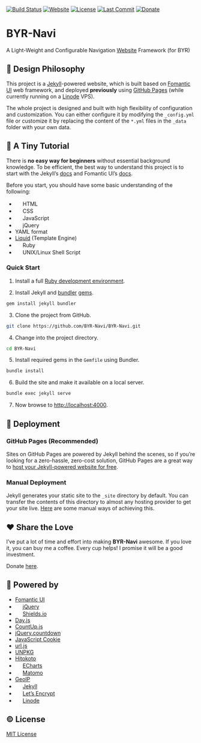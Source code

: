 [![Build Status](https://img.shields.io/travis/com/BYR-Navi/BYR-Navi?logo=travisci)][travis-ci]
[![Website](https://img.shields.io/website?url=http%3A%2F%2Fbyr-navi.com&logo=linode)][website]
[![License](https://img.shields.io/github/license/BYR-Navi/BYR-Navi)][license]
[![Last Commit](https://img.shields.io/github/last-commit/BYR-Navi/BYR-Navi?logo=github)][commit]
[![Donate](https://img.shields.io/badge/Donate-Coffee-A5673F?logo=buymeacoffee)][donate]

# BYR-Navi
A Light-Weight and Configurable Navigation [Website][website] Framework (for BYR)

## :triangular_ruler: Design Philosophy
This project is a [Jekyll][jekyll]-powered website, which is built based on [Fomantic UI][fomantic] web framework, and deployed **previously** using [GitHub Pages][github-pages] (while currently running on a [Linode][linode] VPS).

The whole project is designed and built with high flexibility of configuration and customization.
You can either configure it by modifying the `_config.yml` file or customize it by replacing the content of the `*.yml` files in the `_data` folder with your own data.

## :book: A Tiny Tutorial
There is **no easy way for beginners** without essential background knowledge.
To be efficient, the best way to understand this project is to start with the Jekyll&rsquo;s [docs][jekyll-doc] and Fomantic UI&rsquo;s [docs][fomantic-doc].

Before you start, you should have some basic understanding of the following:

- <img height="16" src="https://unpkg.com/simple-icons/icons/html5.svg" /> HTML
- <img height="16" src="https://unpkg.com/simple-icons/icons/css3.svg" /> CSS
- <img height="16" src="https://unpkg.com/simple-icons/icons/javascript.svg" /> JavaScript
- <img height="16" src="https://unpkg.com/simple-icons/icons/jquery.svg" /> jQuery
- YAML format
- [Liquid][liquid] (Template Engine)
- <img height="16" src="https://unpkg.com/simple-icons/icons/ruby.svg" /> Ruby
- <img height="16" src="https://unpkg.com/simple-icons/icons/linux.svg" /> UNIX/Linux Shell Script

### Quick Start

1. Install a full [Ruby development environment][jekyll-installation].

2. Install Jekyll and [bundler][jekyll-ruby-101-bundler] [gems][jekyll-ruby-101-gems].

```sh
gem install jekyll bundler
```

3. Clone the project from GitHub.

```sh
git clone https://github.com/BYR-Navi/BYR-Navi.git
```

4. Change into the project directory.

```sh
cd BYR-Navi
```

5. Install required gems in the `Gemfile` using Bundler.

```sh
bundle install
```

6. Build the site and make it available on a local server.

```sh
bundle exec jekyll serve
```

7. Now browse to [http://localhost:4000][localhost-4000].

## :construction: Deployment

### GitHub Pages (Recommended)
Sites on GitHub Pages are powered by Jekyll behind the scenes, so if you&rsquo;re looking for a zero-hassle, zero-cost solution, GitHub Pages are a great way to [host your Jekyll-powered website for free][jekyll-gihub-pages].

### Manual Deployment
Jekyll generates your static site to the `_site` directory by default. You can transfer the contents of this directory to almost any hosting provider to get your site live.
[Here][jekyll-manual-deployment] are some manual ways of achieving this.

## :hearts: Share the Love
I&rsquo;ve put a lot of time and effort into making **BYR-Navi** awesome.
If you love it, you can buy me a coffee.
Every cup helps!
I promise it will be a good investment.

Donate [here][donate].

## :rocket: Powered by
- [Fomantic UI][fomantic]
- <img height="16" src="https://unpkg.com/simple-icons/icons/jquery.svg" /> [jQuery][jquery]
- <img height="16" src="https://unpkg.com/simple-icons/icons/shieldsdotio.svg" /> [Shields.io][shields]
- [Day.js][day]
- [CountUp.js][countup]
- [jQuery.countdown][countdown]
- [JavaScript Cookie][js-cookie]
- [url.js][js-url]
- [UNPKG][unpkg]
- [Hitokoto][hitokoto]
- <img height="16" src="https://unpkg.com/simple-icons/icons/apacheecharts.svg" /> [ECharts][echarts]
- <img height="16" src="https://unpkg.com/simple-icons/icons/matomo.svg" /> [Matomo][matomo]
- [GeoIP][geoip]
- <img height="16" src="https://unpkg.com/simple-icons/icons/jekyll.svg" /> [Jekyll][jekyll]
- <img height="16" src="https://unpkg.com/simple-icons/icons/letsencrypt.svg" /> [Let&rsquo;s Encrypt][letsencrypt]
- <img height="16" src="https://unpkg.com/simple-icons/icons/linode.svg" /> [Linode][linode]

## :copyright: License
[MIT License][license]

[travis-ci]: https://app.travis-ci.com/BYR-Navi/BYR-Navi "Travis CI"
[website]: https://byr-navi.com/ "Website"
[license]: https://github.com/BYR-Navi/BYR-Navi/blob/master/LICENSE "License"
[commit]: https://github.com/BYR-Navi/BYR-Navi/commits/master "Last Commit"
[donate]: https://byr-navi.com/donate/ "Donate"

[fomantic]: https://fomantic-ui.com/ "Fomantic UI"
[fomantic-doc]: https://fomantic-ui.com/introduction/getting-started.html "Fomantic UI Docs"
[jquery]: https://jquery.com/ "jQuery"
[shields]: https://shields.io/ "Shields.io"
[day]: https://github.com/iamkun/dayjs "Day.js"
[countup]: https://inorganik.github.io/countUp.js/ "CountUp.js"
[countdown]: https://hilios.github.io/jQuery.countdown/ "The Final Countdown plugin for jQuery"
[js-cookie]: https://github.com/js-cookie/js-cookie "JavaScript Cookie"
[js-url]: https://github.com/websanova/js-url "url.js"
[unpkg]: https://unpkg.com/ "UNPKG"
[hitokoto]: https://hitokoto.cn/api "Hitokoto"
[echarts]: https://echarts.apache.org/ "ECharts"
[matomo]: https://matomo.org/ "Matomo"
[geoip]: https://www.maxmind.com/ "GeoIP"
[jekyll]: https://jekyllrb.com/ "Jekyll"
[jekyll-doc]: https://jekyllrb.com/docs/home/ "Jekyll Docs"
[jekyll-installation]: https://jekyllrb.com/docs/installation/ "Jekyll Installation"
[jekyll-gihub-pages]: https://jekyllrb.com/docs/github-pages/ "Jekyll GitHub Pages"
[jekyll-manual-deployment]: https://jekyllrb.com/docs/deployment/manual/ "Jekyll Manual Deployment"
[jekyll-ruby-101-gems]: https://jekyllrb.com/docs/ruby-101/#gems "Jekyll Ruby 101 Gems"
[jekyll-ruby-101-bundler]: https://jekyllrb.com/docs/ruby-101/#bundler "Jekyll Ruby 101 Bundler"
[liquid]: https://shopify.github.io/liquid/ "Liquid"
[localhost-4000]: http://localhost:4000 "Local Host (Port: 4000)"
[github-pages]: https://pages.github.com/ "GitHub Pages"
[letsencrypt]: https://letsencrypt.org/ "Let&rsquo;s Encrypt"
[linode]: https://www.linode.com/ "Linode"
